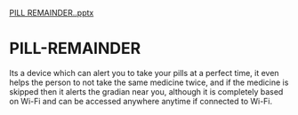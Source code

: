 [PILL REMAINDER..pptx](https://github.com/1DGH1/PILL-REMAINDER/files/10522173/PILL.REMAINDER.pptx)
# PILL-REMAINDER
Its a device which can alert you to take your pills at a perfect time, it even helps the person to not take the same medicine twice, and if the medicine is skipped then it alerts the gradian near you, although it is completely based on Wi-Fi and can be accessed anywhere anytime if connected to Wi-Fi.   
